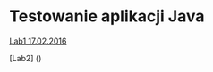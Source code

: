 # Testowanie aplikacji Java

[Lab1 17.02.2016](https://github.com/suscilowicz/java-testowanie/tree/master/lab01)

[Lab2] ()
